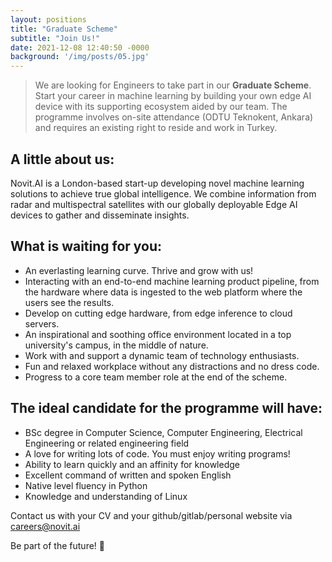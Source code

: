 ```yaml
---
layout: positions
title: "Graduate Scheme"
subtitle: "Join Us!"
date: 2021-12-08 12:40:50 -0000
background: '/img/posts/05.jpg'
---
```



> We are looking for Engineers to take part in our **Graduate Scheme**. Start your career in machine learning by building your own edge AI device with its supporting ecosystem aided by our team. The programme involves on-site attendance (ODTU Teknokent, Ankara) and requires an existing right to reside and work in Turkey.

## A little about us:
Novit.AI is a London-based start-up developing novel machine learning solutions to achieve true global intelligence. We combine information from radar and multispectral satellites with our globally deployable Edge AI devices to gather and disseminate insights.

## What is waiting for you:
* An everlasting learning curve. Thrive and grow with us!
* Interacting with an end-to-end machine learning product pipeline, from the hardware where data is ingested to the web platform where the users see the results.
* Develop on cutting edge hardware, from edge inference to cloud servers.
* An inspirational and soothing office environment located in a top university's campus, in the middle of nature.
* Work with and support a dynamic team of technology enthusiasts.
* Fun and relaxed workplace without any distractions and no dress code.
* Progress to a core team member role at the end of the scheme.

## The ideal candidate for the programme will have:
* BSc degree in Computer Science, Computer Engineering, Electrical Engineering or related engineering field
* A love for writing lots of code. You must enjoy writing programs!
* Ability to learn quickly and an affinity for knowledge
* Excellent command of written and spoken English
* Native level fluency in Python
* Knowledge and understanding of Linux

Contact us with your CV and your github/gitlab/personal website via careers@novit.ai

Be part of the future! 🚀

